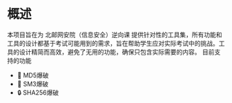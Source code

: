 # 概述
本项目旨在为 北邮网安院（信息安全）逆向课 提供针对性的工具集，所有功能和工具的设计都基于考试可能用到的需求，旨在帮助学生应对实际考试中的挑战。工具的设计精简而高效，避免了无用的功能，确保只包含实际需要的内容。
目前支持的功能
- 🔑 MD5爆破
- 🔐 SM3爆破
- 🔒 SHA256爆破